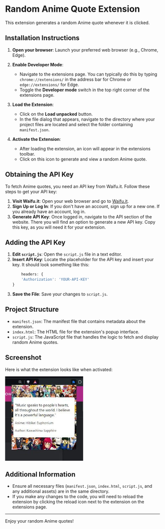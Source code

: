 # Random Anime Quote Extension

This extension generates a random Anime quote whenever it is clicked.

## Installation Instructions

1. **Open your browser**: Launch your preferred web browser (e.g., Chrome, Edge).

2. **Enable Developer Mode**:
    - Navigate to the extensions page. You can typically do this by typing `chrome://extensions/` in the address bar for Chrome or `edge://extensions/` for Edge.
    - Toggle the **Developer mode** switch in the top right corner of the extensions page.

3. **Load the Extension**:
    - Click on the **Load unpacked** button.
    - In the file dialog that appears, navigate to the directory where your project files are located and select the folder containing `manifest.json`.

4. **Activate the Extension**:
    - After loading the extension, an icon will appear in the extensions toolbar.
    - Click on this icon to generate and view a random Anime quote.

## Obtaining the API Key

To fetch Anime quotes, you need an API key from Waifu.it. Follow these steps to get your API key:

1. **Visit Waifu.it**: Open your web browser and go to [Waifu.it](https://waifu.it/).
2. **Sign Up or Log In**: If you don't have an account, sign up for a new one. If you already have an account, log in.
3. **Generate API Key**: Once logged in, navigate to the API section of the website. There you will find an option to generate a new API key. Copy this key, as you will need it for your extension.

## Adding the API Key

1. **Edit `script.js`**: Open the `script.js` file in a text editor.
2. **Insert API Key**: Locate the placeholder for the API key and insert your key. It should look something like this:
    ```javascript
        headers: {
        'Authorization': 'YOUR-API-KEY'
    }
    ```
3. **Save the File**: Save your changes to `script.js`.

## Project Structure

- `manifest.json`: The manifest file that contains metadata about the extension.
- `index.html`: The HTML file for the extension's popup interface.
- `script.js`: The JavaScript file that handles the logic to fetch and display random Anime quotes.

## Screenshot

Here is what the extension looks like when activated:

![Random Anime Quote Extension Screenshot](screenshot.jpg)

## Additional Information

- Ensure all necessary files (`manifest.json`, `index.html`, `script.js`, and any additional assets) are in the same directory.
- If you make any changes to the code, you will need to reload the extension by clicking the reload icon next to the extension on the extensions page.

---

Enjoy your random Anime quotes!